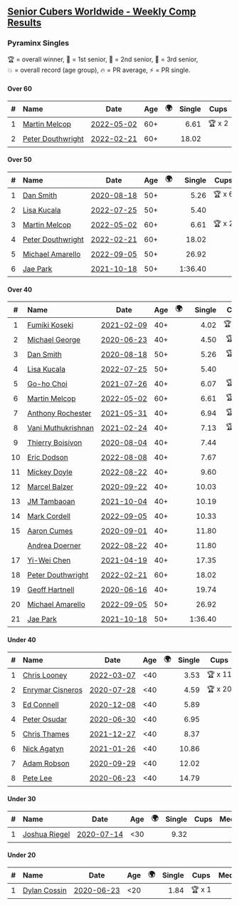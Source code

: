 <style>table {white-space: nowrap;}</style>
<link rel="stylesheet" type="text/css" href="/scw-comp/css/flags.css" />

## [Senior Cubers Worldwide - Weekly Comp Results](/scw-comp/results/)
### Pyraminx Singles

<span style="white-space: nowrap;">🏆 = overall winner</span>, <span style="white-space: nowrap;">🥇 = 1st senior</span>, <span style="white-space: nowrap;">🥈 = 2nd senior</span>, <span style="white-space: nowrap;">🥉 = 3rd senior</span>, <span style="white-space: nowrap;">💥 = overall record (age group)</span>, <span style="white-space: nowrap;">🔥 = PR average</span>, <span style="white-space: nowrap;">⚡ = PR single</span>.

#### Over 60

| # | Name | Date | Age | 🌍 | Single | Cups | Medals | Achievements | Video |
| :--: | :-- | :--: | :--: | :--: | --: | :--: | :-- | :-- | :-- |
| 1 | [Martin Melcop](../../persons/martin_melcop/pyram.md) | [2022-05-02](../../results/2022-05-02/pyram.md) | 60+ | <i class="flag flag-BR" /> | 6.61 | 🏆 x 2 | 🥇 x 5, 🥈 x 2 | 💥 x 6, 🔥 x 6, ⚡ x 5 | [Desktop](https://www.facebook.com/100000468058820/videos/684739582749304) / [Mobile](https://m.facebook.com/100000468058820/videos/684739582749304) |
| 2 | [Peter Douthwright](../../persons/peter_douthwright/pyram.md) | [2022-02-21](../../results/2022-02-21/pyram.md) | 60+ | <i class="flag flag-CA" /> | 18.02 |  |  | 🔥 x 1, ⚡ x 1 | [Desktop](https://www.facebook.com/622712395/videos/pcb.2888932434585988/324735493034153) / [Mobile](https://m.facebook.com/622712395/videos/pcb.2888932434585988/324735493034153) |

#### Over 50

| # | Name | Date | Age | 🌍 | Single | Cups | Medals | Achievements | Video |
| :--: | :-- | :--: | :--: | :--: | --: | :--: | :-- | :-- | :-- |
| 1 | [Dan Smith](../../persons/dan_smith/pyram.md) | [2020-08-18](../../results/2020-08-18/pyram.md) | 50+ | <i class="flag flag-US" /> | 5.26 | 🏆 x 6 | 🥇 x 24, 🥈 x 47, 🥉 x 6 | 💥 x 6, 🔥 x 4, ⚡ x 3 | [Desktop](https://www.facebook.com/events/940960439648894/permalink/948441025567502) / [Mobile](https://m.facebook.com/events/940960439648894?view=permalink&id=948441025567502) |
| 2 | [Lisa Kucala](../../persons/lisa_kucala/pyram.md) | [2022-07-25](../../results/2022-07-25/pyram.md) | 50+ | <i class="flag flag-US" /> | 5.40 |  | 🥇 x 6, 🥈 x 11, 🥉 x 24 | 🔥 x 6, ⚡ x 8 | [Desktop](https://www.facebook.com/events/587016656266234/permalink/594446995523200) / [Mobile](https://m.facebook.com/events/587016656266234?view=permalink&id=594446995523200) |
| 3 | [Martin Melcop](../../persons/martin_melcop/pyram.md) | [2022-05-02](../../results/2022-05-02/pyram.md) | 60+ | <i class="flag flag-BR" /> | 6.61 | 🏆 x 2 | 🥇 x 5, 🥈 x 2 | 💥 x 6, 🔥 x 6, ⚡ x 5 | [Desktop](https://www.facebook.com/100000468058820/videos/684739582749304) / [Mobile](https://m.facebook.com/100000468058820/videos/684739582749304) |
| 4 | [Peter Douthwright](../../persons/peter_douthwright/pyram.md) | [2022-02-21](../../results/2022-02-21/pyram.md) | 60+ | <i class="flag flag-CA" /> | 18.02 |  |  | 🔥 x 1, ⚡ x 1 | [Desktop](https://www.facebook.com/622712395/videos/pcb.2888932434585988/324735493034153) / [Mobile](https://m.facebook.com/622712395/videos/pcb.2888932434585988/324735493034153) |
| 5 | [Michael Amarello](../../persons/michael_amarello/pyram.md) | [2022-09-05](../../results/2022-09-05/pyram.md) | 50+ | | 26.92 |  | 🥉 x 1 | 🔥 x 1, ⚡ x 1 | [Desktop](https://www.facebook.com/michael.amarello/videos/643951607342443) / [Mobile](https://m.facebook.com/michael.amarello/videos/643951607342443) |
| 6 | [Jae Park](../../persons/jae_park/pyram.md) | [2021-10-18](../../results/2021-10-18/pyram.md) | 50+ | <i class="flag flag-US" /> | 1:36.40 |  | 🥉 x 1 | 🔥 x 1, ⚡ x 1 | [Desktop](https://www.facebook.com/events/625257752191369/permalink/632660644784413) / [Mobile](https://m.facebook.com/events/625257752191369?view=permalink&id=632660644784413) |

#### Over 40

| # | Name | Date | Age | 🌍 | Single | Cups | Medals | Achievements | Video |
| :--: | :-- | :--: | :--: | :--: | --: | :--: | :-- | :-- | :-- |
| 1 | [Fumiki Koseki](../../persons/fumiki_koseki/pyram.md) | [2021-02-09](../../results/2021-02-09/pyram.md) | 40+ | <i class="flag flag-JP" /> | 4.02 | 🏆 x 24 | 🥇 x 24 | 💥 x 2, 🔥 x 5, ⚡ x 5 | [Desktop](https://www.facebook.com/events/466529388059949/permalink/470686107644277) / [Mobile](https://m.facebook.com/events/466529388059949?view=permalink&id=470686107644277) |
| 2 | [Michael George](../../persons/michael_george/pyram.md) | [2020-06-23](../../results/2020-06-23/pyram.md) | 40+ | <i class="flag flag-GB" /> | 4.50 | 🏆 x 9 | 🥇 x 10 | 💥 x 3, 🔥 x 3, ⚡ x 2 | [Desktop](https://www.facebook.com/events/1618516681636159/permalink/1623347121153115) / [Mobile](https://m.facebook.com/events/1618516681636159?view=permalink&id=1623347121153115) |
| 3 | [Dan Smith](../../persons/dan_smith/pyram.md) | [2020-08-18](../../results/2020-08-18/pyram.md) | 50+ | <i class="flag flag-US" /> | 5.26 | 🏆 x 6 | 🥇 x 24, 🥈 x 47, 🥉 x 6 | 💥 x 6, 🔥 x 4, ⚡ x 3 | [Desktop](https://www.facebook.com/events/940960439648894/permalink/948441025567502) / [Mobile](https://m.facebook.com/events/940960439648894?view=permalink&id=948441025567502) |
| 4 | [Lisa Kucala](../../persons/lisa_kucala/pyram.md) | [2022-07-25](../../results/2022-07-25/pyram.md) | 50+ | <i class="flag flag-US" /> | 5.40 |  | 🥇 x 6, 🥈 x 11, 🥉 x 24 | 🔥 x 6, ⚡ x 8 | [Desktop](https://www.facebook.com/events/587016656266234/permalink/594446995523200) / [Mobile](https://m.facebook.com/events/587016656266234?view=permalink&id=594446995523200) |
| 5 | [Go-ho Choi](../../persons/go_ho_choi/pyram.md) | [2021-07-26](../../results/2021-07-26/pyram.md) | 40+ | <i class="flag flag-KR" /> | 6.07 | 🏆 x 1 | 🥇 x 1 | 🔥 x 1, ⚡ x 1 | [Desktop](https://www.facebook.com/events/5895704557137692/permalink/5963588683682612) / [Mobile](https://m.facebook.com/events/5895704557137692?view=permalink&id=5963588683682612) |
| 6 | [Martin Melcop](../../persons/martin_melcop/pyram.md) | [2022-05-02](../../results/2022-05-02/pyram.md) | 60+ | <i class="flag flag-BR" /> | 6.61 | 🏆 x 2 | 🥇 x 5, 🥈 x 2 | 💥 x 6, 🔥 x 6, ⚡ x 5 | [Desktop](https://www.facebook.com/100000468058820/videos/684739582749304) / [Mobile](https://m.facebook.com/100000468058820/videos/684739582749304) |
| 7 | [Anthony Rochester](../../persons/anthony_rochester/pyram.md) | [2021-05-31](../../results/2021-05-31/pyram.md) | 40+ | <i class="flag flag-AU" /> | 6.94 | 🏆 x 2 | 🥇 x 4, 🥈 x 4, 🥉 x 1 | 🔥 x 5, ⚡ x 6 | [Desktop](https://www.facebook.com/events/4232725036784843/permalink/4238844712839542) / [Mobile](https://m.facebook.com/events/4232725036784843?view=permalink&id=4238844712839542) |
| 8 | [Vani Muthukrishnan](../../persons/vani_muthukrishnan/pyram.md) | [2021-02-24](../../results/2021-02-24/pyram.md) | 40+ | <i class="flag flag-IN" /> | 7.13 | 🏆 x 1 | 🥇 x 2, 🥈 x 1 | 🔥 x 2, ⚡ x 2 | [Desktop](https://www.facebook.com/events/699856724029067/permalink/704807410200665) / [Mobile](https://m.facebook.com/events/699856724029067?view=permalink&id=704807410200665) |
| 9 | [Thierry Boisivon](../../persons/thierry_boisivon/pyram.md) | [2020-08-04](../../results/2020-08-04/pyram.md) | 40+ | <i class="flag flag-FR" /> | 7.44 |  | 🥈 x 1 | 🔥 x 1, ⚡ x 1 | [Desktop](https://www.facebook.com/events/1546469592197852/permalink/1547561085422036) / [Mobile](https://m.facebook.com/events/1546469592197852?view=permalink&id=1547561085422036) |
| 10 | [Eric Dodson](../../persons/eric_dodson/pyram.md) | [2022-08-08](../../results/2022-08-08/pyram.md) | 40+ | <i class="flag flag-US" /> | 7.67 |  | 🥇 x 1, 🥈 x 2, 🥉 x 6 | 🔥 x 9, ⚡ x 7 | [Desktop](https://www.facebook.com/events/1202320373645710/permalink/1211307672746980) / [Mobile](https://m.facebook.com/events/1202320373645710?view=permalink&id=1211307672746980) |
| 11 | [Mickey Doyle](../../persons/mickey_doyle/pyram.md) | [2022-08-22](../../results/2022-08-22/pyram.md) | 40+ | <i class="flag flag-US" /> | 9.60 |  |  | 🔥 x 4, ⚡ x 4 | [Desktop](https://www.facebook.com/events/476554570981315/permalink/484539153516190) / [Mobile](https://m.facebook.com/events/476554570981315?view=permalink&id=484539153516190) |
| 12 | [Marcel Balzer](../../persons/marcel_balzer/pyram.md) | [2020-09-22](../../results/2020-09-22/pyram.md) | 40+ | <i class="flag flag-DE" /> | 10.03 |  | 🥉 x 3 | 🔥 x 4, ⚡ x 3 | [Desktop](https://www.facebook.com/marcel.balzer.9216/videos/10160441685652516) / [Mobile](https://m.facebook.com/marcel.balzer.9216/videos/10160441685652516) |
| 13 | [JM Tambaoan](../../persons/jm_tambaoan/pyram.md) | [2021-10-04](../../results/2021-10-04/pyram.md) | 40+ | <i class="flag flag-PH" /> | 10.19 |  | 🥉 x 7 | 🔥 x 2, ⚡ x 3 | [Desktop](https://www.facebook.com/events/1205858816603137/permalink/1214796175709401) / [Mobile](https://m.facebook.com/events/1205858816603137?view=permalink&id=1214796175709401) |
| 14 | [Mark Cordell](../../persons/mark_cordell/pyram.md) | [2022-09-05](../../results/2022-09-05/pyram.md) | 40+ | <i class="flag flag-US" /> | 10.33 |  | 🥈 x 2, 🥉 x 3 | 🔥 x 4, ⚡ x 6 | [Desktop](https://www.facebook.com/events/921549679236169/permalink/932686131455857) / [Mobile](https://m.facebook.com/events/921549679236169?view=permalink&id=932686131455857) |
| 15 | [Aaron Cumes](../../persons/aaron_cumes/pyram.md) | [2020-09-01](../../results/2020-09-01/pyram.md) | 40+ | <i class="flag flag-GB" /> | 11.80 |  | 🥈 x 1, 🥉 x 5 | 🔥 x 2, ⚡ x 4 | [Desktop](https://www.facebook.com/events/2626236590959927/permalink/2627896210793965) / [Mobile](https://m.facebook.com/events/2626236590959927?view=permalink&id=2627896210793965) |
| | [Andrea Doerner](../../persons/andrea_doerner/pyram.md) | [2022-08-22](../../results/2022-08-22/pyram.md) | 40+ | | 11.80 |  |  | 🔥 x 2, ⚡ x 3 | [Desktop](https://www.facebook.com/events/476554570981315/permalink/482462417057197) / [Mobile](https://m.facebook.com/events/476554570981315?view=permalink&id=482462417057197) |
| 17 | [Yi-Wei Chen](../../persons/yi_wei_chen/pyram.md) | [2021-04-19](../../results/2021-04-19/pyram.md) | 40+ | <i class="flag flag-TW" /> | 17.35 |  |  | 🔥 x 1, ⚡ x 1 | [Desktop](https://www.facebook.com/events/455121419077355/permalink/461695675086596) / [Mobile](https://m.facebook.com/events/455121419077355?view=permalink&id=461695675086596) |
| 18 | [Peter Douthwright](../../persons/peter_douthwright/pyram.md) | [2022-02-21](../../results/2022-02-21/pyram.md) | 60+ | <i class="flag flag-CA" /> | 18.02 |  |  | 🔥 x 1, ⚡ x 1 | [Desktop](https://www.facebook.com/622712395/videos/pcb.2888932434585988/324735493034153) / [Mobile](https://m.facebook.com/622712395/videos/pcb.2888932434585988/324735493034153) |
| 19 | [Geoff Hartnell](../../persons/geoff_hartnell/pyram.md) | [2020-06-16](../../results/2020-06-16/pyram.md) | 40+ | <i class="flag flag-GB" /> | 19.74 |  |  | 🔥 x 1, ⚡ x 1 | [Desktop](https://www.facebook.com/events/296087658445428/permalink/296203821767145) / [Mobile](https://m.facebook.com/events/296087658445428?view=permalink&id=296203821767145) |
| 20 | [Michael Amarello](../../persons/michael_amarello/pyram.md) | [2022-09-05](../../results/2022-09-05/pyram.md) | 50+ | | 26.92 |  | 🥉 x 1 | 🔥 x 1, ⚡ x 1 | [Desktop](https://www.facebook.com/michael.amarello/videos/643951607342443) / [Mobile](https://m.facebook.com/michael.amarello/videos/643951607342443) |
| 21 | [Jae Park](../../persons/jae_park/pyram.md) | [2021-10-18](../../results/2021-10-18/pyram.md) | 50+ | <i class="flag flag-US" /> | 1:36.40 |  | 🥉 x 1 | 🔥 x 1, ⚡ x 1 | [Desktop](https://www.facebook.com/events/625257752191369/permalink/632660644784413) / [Mobile](https://m.facebook.com/events/625257752191369?view=permalink&id=632660644784413) |

#### Under 40

| # | Name | Date | Age | 🌍 | Single | Cups | Medals | Achievements | Video |
| :--: | :-- | :--: | :--: | :--: | --: | :--: | :-- | :-- | :-- |
| 1 | [Chris Looney](../../persons/chris_looney/pyram.md) | [2022-03-07](../../results/2022-03-07/pyram.md) | <40 | <i class="flag flag-US" /> | 3.53 | 🏆 x 11 |  | 💥 x 1, 🔥 x 5, ⚡ x 4 | [Desktop](https://www.facebook.com/chris.looney/videos/749427089267408) / [Mobile](https://m.facebook.com/chris.looney/videos/749427089267408) |
| 2 | [Enrymar Cisneros](../../persons/enrymar_cisneros/pyram.md) | [2020-07-28](../../results/2020-07-28/pyram.md) | <40 | <i class="flag flag-VE" /> | 4.59 | 🏆 x 20 |  | 🔥 x 2, ⚡ x 1 | [Desktop](https://www.facebook.com/events/610415706564720/permalink/614825012790456) / [Mobile](https://m.facebook.com/events/610415706564720?view=permalink&id=614825012790456) |
| 3 | [Ed Connell](../../persons/ed_connell/pyram.md) | [2020-12-08](../../results/2020-12-08/pyram.md) | <40 | <i class="flag flag-IE" /> | 5.89 |  |  | 🔥 x 7, ⚡ x 8 | [Desktop](https://www.facebook.com/events/728219131442079/permalink/731404011123591) / [Mobile](https://m.facebook.com/events/728219131442079?view=permalink&id=731404011123591) |
| 4 | [Peter Osudar](../../persons/peter_osudar/pyram.md) | [2020-06-30](../../results/2020-06-30/pyram.md) | <40 | <i class="flag flag-CA" /> | 6.95 |  |  | 🔥 x 1, ⚡ x 1 | [Desktop](https://www.facebook.com/events/1716512181834525/permalink/1716699911815752) / [Mobile](https://m.facebook.com/events/1716512181834525?view=permalink&id=1716699911815752) |
| 5 | [Chris Thames](../../persons/chris_thames/pyram.md) | [2021-12-27](../../results/2021-12-27/pyram.md) | <40 | <i class="flag flag-US" /> | 8.37 |  |  | 🔥 x 6, ⚡ x 7 | [Desktop](https://www.facebook.com/events/1083505512394794/permalink/1087100305368648) / [Mobile](https://m.facebook.com/events/1083505512394794?view=permalink&id=1087100305368648) |
| 6 | [Nick Agatyn](../../persons/nick_agatyn/pyram.md) | [2021-01-26](../../results/2021-01-26/pyram.md) | <40 | <i class="flag flag-AU" /> | 10.86 |  |  | 🔥 x 3, ⚡ x 3 | [Desktop](https://www.facebook.com/757743227/videos/10160923497553228) / [Mobile](https://m.facebook.com/757743227/videos/10160923497553228) |
| 7 | [Adam Robson](../../persons/adam_robson/pyram.md) | [2020-09-29](../../results/2020-09-29/pyram.md) | <40 | <i class="flag flag-GB" /> | 12.02 |  |  | 🔥 x 2, ⚡ x 3 | [Desktop](https://www.facebook.com/100005428097972/videos/1479981042192818) / [Mobile](https://m.facebook.com/100005428097972/videos/1479981042192818) |
| 8 | [Pete Lee](../../persons/pete_lee/pyram.md) | [2020-06-23](../../results/2020-06-23/pyram.md) | <40 | <i class="flag flag-GB" /> | 14.79 |  |  | 🔥 x 1, ⚡ x 2 | [Desktop](https://www.facebook.com/events/1618516681636159/permalink/1624128411074986) / [Mobile](https://m.facebook.com/events/1618516681636159?view=permalink&id=1624128411074986) |

#### Under 30

| # | Name | Date | Age | 🌍 | Single | Cups | Medals | Achievements | Video |
| :--: | :-- | :--: | :--: | :--: | --: | :--: | :-- | :-- | :-- |
| 1 | [Joshua Riegel](../../persons/joshua_riegel/pyram.md) | [2020-07-14](../../results/2020-07-14/pyram.md) | <30 | <i class="flag flag-US" /> | 9.32 |  |  | 🔥 x 4, ⚡ x 2 | [Desktop](https://www.facebook.com/events/413064016333950/permalink/415995252707493) / [Mobile](https://m.facebook.com/events/413064016333950?view=permalink&id=415995252707493) |

#### Under 20

| # | Name | Date | Age | 🌍 | Single | Cups | Medals | Achievements | Video |
| :--: | :-- | :--: | :--: | :--: | --: | :--: | :-- | :-- | :-- |
| 1 | [Dylan Cossin](../../persons/dylan_cossin/pyram.md) | [2020-06-23](../../results/2020-06-23/pyram.md) | <20 | <i class="flag flag-US" /> | 1.84 | 🏆 x 1 |  | 💥 x 1, 🔥 x 1, ⚡ x 1 | [Desktop](https://www.facebook.com/dylan.andrew1/videos/3097979393620158) / [Mobile](https://m.facebook.com/dylan.andrew1/videos/3097979393620158) |


<!-- Global site tag (gtag.js) - Google Analytics -->
<script async src="https://www.googletagmanager.com/gtag/js?id=UA-86348435-3"></script>
<script>window.dataLayer = window.dataLayer || []; function gtag() {dataLayer.push(arguments);} gtag('js', new Date()); gtag('config', 'UA-86348435-3');</script>
